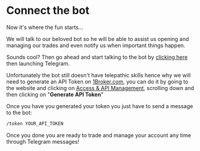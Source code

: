 # Connect the bot

Now it's where the fun starts...

We will talk to our beloved bot so he will be able to assist us opening and
managing our trades and even notify us when important things happen.

Sounds cool? Then go ahead and start talking to the bot by [clicking here](http://t.me/telebroker_bot)
then launching Telegram.

Unfortunately the bot still doesn't have telepathic skills hence why we will
need to generate an API Token on [1Broker.com](https://1broker.com/?r=11468),
you can do it by going to the website and clicking on [Access & API Management](https://1broker.com/trade/#access-management),
scrolling down and then clicking on "**Generate API Token**"

Once you have you generated your token you just have to send a message to the bot:

``` bash
/token YOUR_API_TOKEN
```

Once you done you are ready to trade and manage your account any time
through Telegram messages!


